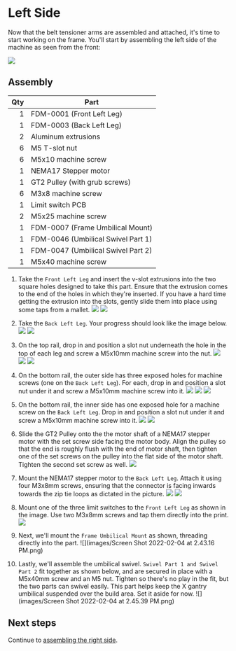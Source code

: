 # Left Side

Now that the belt tensioner arms are assembled and attached, it's time to start working on the frame. You'll start by assembling the left side of the machine as seen from the front:

![](../../hero-alpha-min.png)

## Assembly

| Qty | Part                               |
|----:|------------------------------------|
|   1 | FDM-0001 (Front Left Leg)          |
|   1 | FDM-0003 (Back Left Leg)           |
|   2 | Aluminum extrusions                |
|   6 | M5 T-slot nut                      |
|   6 | M5x10 machine screw                |
|   1 | NEMA17 Stepper motor               |
|   1 | GT2 Pulley (with grub screws)      |
|   6 | M3x8 machine screw                 |
|   1 | Limit switch PCB                   |
|   2 | M5x25 machine screw                |
|   1 | FDM-0007 (Frame Umbilical Mount)   |
|   1 | FDM-0046 (Umbilical Swivel Part 1) |
|   1 | FDM-0047 (Umbilical Swivel Part 2) |
|   1 | M5x40 machine screw                |

1. Take the `Front Left Leg` and insert the v-slot extrusions into the two square holes designed to take this part. Ensure that the extrusion comes to the end of the holes in which they're inserted. If you have a hard time getting the extrusion into the slots, gently slide them into place using some taps from a mallet.
  ![](images/Left-Side-Step-9.png)
  ![](images/extrusion_fully_inserted.png)

2. Take the `Back Left Leg`. Your progress should look like the image below.
  ![](images/Left-Side-Step-10.png)
  ![](images/Left-Side-Step-10-2.png)

3. On the top rail, drop in and position a slot nut underneath the hole in the top of each leg and screw a M5x10mm machine screw into the nut.
  ![](images/Left-Side-Step-11-2.png)
  ![](images/Left-Side-Step-11-3.png)
  ![](images/top_screws.png)

4. On the bottom rail, the outer side has three exposed holes for machine screws (one on the `Back Left Leg`). For each, drop in and position a slot nut under it and screw a M5x10mm machine screw into it.
  ![](images/Left-Side-Step-12.png)
  ![](images/Left-Side-Step-12-2.png)
  ![](images/outer_screws.png)

5. On the bottom rail, the inner side has one exposed hole for a machine screw on the `Back Left Leg`. Drop in and position a slot nut under it and screw a M5x10mm machine screw into it.
  ![](images/Left-Side-Step-13.png)
  ![](images/inner_screws.png)

6. Slide the GT2 Pulley onto the the motor shaft of a NEMA17 stepper motor with the set screw side facing the motor body. Align the pulley so that the end is roughly flush with the end of motor shaft, then tighten one of the set screws on the pulley into the flat side of the motor shaft. Tighten the second set screw as well.
  ![](images/Left-Side-Step-14.png)

7. Mount the NEMA17 stepper motor to the `Back Left Leg`. Attach it using four M3x8mm screws, ensuring that the connector is facing inwards towards the zip tie loops as dictated in the picture.
  ![](images/Left-Side-Step-15.png)
  ![](images/Left-Side-Step-15-2-MANUAL.png)

8. Mount one of the three limit switches to the `Front Left Leg` as shown in the image. Use two M3x8mm screws and tap them directly into the print.
    ![](images/Left-Side-Step-16.png)

9. Next, we'll mount the `Frame Umbilical Mount` as shown, threading directly into the part.
  ![](images/Screen Shot 2022-02-04 at 2.43.16 PM.png)

10. Lastly, we'll assemble the umbilical swivel. `Swivel Part 1 and Swivel Part 2` fit together as shown below, and are secured in place with a M5x40mm screw and an M5 nut. Tighten so there's no play in the fit, but the two parts can swivel easily. This part helps keep the X gantry umbilical suspended over the build area. Set it aside for now.
  ![](images/Screen Shot 2022-02-04 at 2.45.39 PM.png)

## Next steps

Continue to [assembling the right side](../right-side/index.md).

